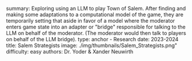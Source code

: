 summary: Exploring using an LLM to play Town of Salem. After finding and making some adaptations to a computational model of the game, they are temporarily setting that aside in favor of a model where the moderator enters game state into an adapter or "bridge" responsible for talking to the LLM on behalf of the moderator. (The moderator would then talk to players on behalf of the LLM bridge).
type: anchor - Research
date: 2023-2024
title: Salem Strategists
image: ./img/thumbnails/Salem_Strategists.png"
difficulty: easy
authors: Dr. Yoder & Xander Neuwirth
